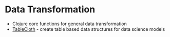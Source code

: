 # Data Transformation

- Clojure core functions for general data transformation
- [TableCloth](tablecloth/index.md) - create table based data structures for data science models
